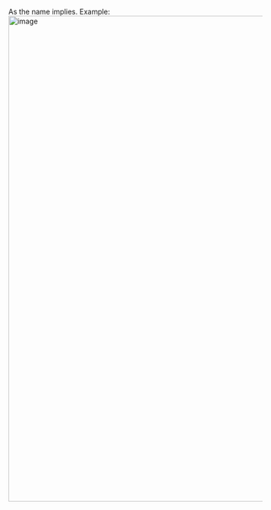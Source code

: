 As the name implies.
Example:
<img width="1018" height="963" alt="image" src="https://github.com/user-attachments/assets/15b3838f-b26d-4434-aa39-748204240664" />
